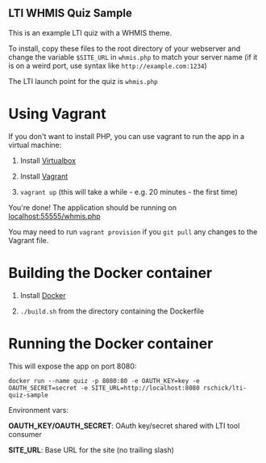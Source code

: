 LTI WHMIS Quiz Sample
---------------------

This is an example LTI quiz with a WHMIS theme.

To install, copy these files to the root directory of your webserver and change the variable `$SITE_URL` in `whmis.php` to match your server name (if it is on a weird port, use syntax like `http://example.com:1234`)

The LTI launch point for the quiz is `whmis.php`

# Using Vagrant

If you don't want to install PHP, you can use vagrant to run the app in a virtual machine:

1. Install [Virtualbox](https://www.virtualbox.org/wiki/Downloads)

2. Install [Vagrant](http://www.vagrantup.com/downloads.html)

3. `vagrant up` (this will take a while - e.g. 20 minutes - the first time)

You're done! The application should be running on [localhost:55555/whmis.php](http://localhost:55555/whmis.php)

You may need to run `vagrant provision` if you `git pull` any changes to the Vagrant file.

# Building the Docker container

1. Install [Docker](http://docs.docker.com/installation/)

2. `./build.sh` from the directory containing the Dockerfile

# Running the Docker container

This will expose the app on port 8080:

`docker run --name quiz -p 8080:80 -e OAUTH_KEY=key -e OAUTH_SECRET=secret -e SITE_URL=http://localhost:8080 rschick/lti-quiz-sample`

Environment vars:

**OAUTH\_KEY/OAUTH_SECRET**: OAuth key/secret shared with LTI tool consumer

**SITE_URL**: Base URL for the site (no trailing slash)

